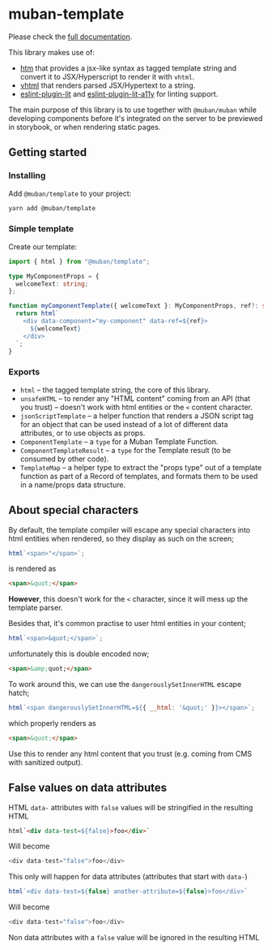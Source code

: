 # muban-template

Please check the [full documentation](https://mubanjs.github.io/muban/guide/template.html).

This library makes use of:
* [htm](https://github.com/developit/htm) that provides a jsx-like syntax as tagged template 
  string and convert it to JSX/Hyperscript to render it with `vhtml`.
* [vhtml](https://github.com/developit/vhtml) that renders parsed JSX/Hypertext to a string.
* [eslint-plugin-lit](https://www.npmjs.com/package/eslint-plugin-lit) and 
  [eslint-plugin-lit-a11y](https://www.npmjs.com/package/eslint-plugin-lit-a11y) for linting 
  support.

The main purpose of this library is to use together with `@muban/muban` while developing
components before it's integrated on the server to be previewed in storybook, or when rendering
static pages.

## Getting started

### Installing

Add `@muban/template` to your project:
```sh
yarn add @muban/template
```

### Simple template



Create our template:
```ts
import { html } from "@muban/template";

type MyComponentProps = {
  welcomeText: string;
};

function myComponentTemplate({ welcomeText }: MyComponentProps, ref?: string) {
  return html`
    <div data-component="my-component" data-ref=${ref}>
      ${welcomeText}
    </div>
  `;
}
```

### Exports

* `html` – the tagged template string, the core of this library.
* `unsafeHTML` – to render any "HTML content" coming from an API (that you trust) – doesn't work 
  with html entities or the `<` content character.
* `jsonScriptTemplate` – a helper function that renders a JSON script tag for an object that can 
  be used instead of a lot of different data attributes, or to use objects as props.
* `ComponentTemplate` – a `type` for a Muban Template Function.
* `ComponentTemplateResult` – a `type` for the Template result (to be consumed by other code).
* `TemplateMap` – a helper type to extract the "props type" out of a template function as part of 
  a Record of templates, and formats them to be used in a name/props data structure.

## About special characters

By default, the template compiler will escape any special characters into html entities when 
rendered, so they display as such on the screen;

```js
html`<span>"</span>`;
```
is rendered as
```html
<span>&quot;</span>
```

**However**, this doesn't work for the `<` character, since it will mess up the template parser.

Besides that, it's common practise to user html entities in your content;

```js
html`<span>&quot;</span>`;
```
unfortunately this is double encoded now;
```html
<span>&amp;quot;</span>
```

To work around this, we can use the `dangerouslySetInnerHTML` escape hatch;

```js
html`<span dangerouslySetInnerHTML=${{ __html: '&quot;' }}></span>`;
```
which properly renders as
```html
<span>&quot;</span>
```

Use this to render any html content that you trust (e.g. coming from CMS with sanitized output).

## False values on data attributes

HTML `data-` attributes with `false` values will be stringified in the resulting HTML

```html
html`<div data-test=${false}>foo</div>`
```

Will become

```javascript
<div data-test="false">foo</div>
```

This only will happen for data attributes (attributes that start with `data-`)

```javascript
html`<div data-test=${false} another-attribute=${false}>foo</div>`
```

Will become

```javascript
<div data-test="false">foo</div>
```

Non data attributes with a `false` value will be ignored in the resulting HTML
